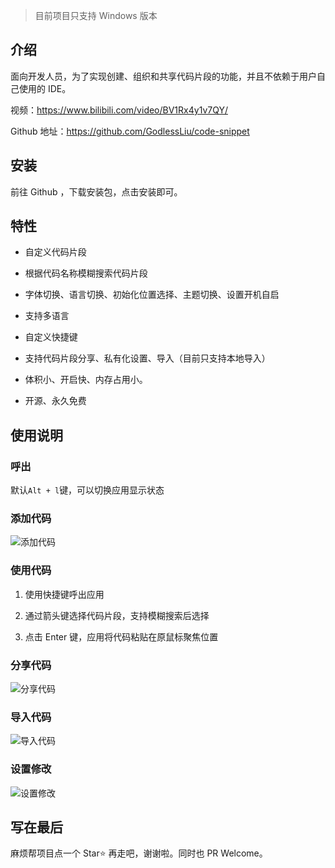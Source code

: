 > 目前项目只支持 Windows 版本

## 介绍

面向开发人员，为了实现创建、组织和共享代码片段的功能，并且不依赖于用户自己使用的 IDE。

视频：https://www.bilibili.com/video/BV1Rx4y1v7QY/

Github 地址：https://github.com/GodlessLiu/code-snippet

## 安装

前往 Github ，下载安装包，点击安装即可。

## 特性

- 自定义代码片段

- 根据代码名称模糊搜索代码片段

- 字体切换、语言切换、初始化位置选择、主题切换、设置开机自启

- 支持多语言

- 自定义快捷键

- 支持代码片段分享、私有化设置、导入（目前只支持本地导入）

- 体积小、开启快、内存占用小。

- 开源、永久免费

## 使用说明

### 呼出

默认`Alt + l`键，可以切换应用显示状态

### 添加代码

![添加代码](/img/add_code.png)

### 使用代码

1. 使用快捷键呼出应用

2. 通过箭头键选择代码片段，支持模糊搜索后选择

3. 点击 Enter 键，应用将代码粘贴在原鼠标聚焦位置

### 分享代码

![分享代码](/img/share_code.png)

### 导入代码

![导入代码](/img/import_code.png)

### 设置修改

![设置修改](/img/update_setting.png)

## 写在最后

麻烦帮项目点一个 Star⭐ 再走吧，谢谢啦。同时也 PR Welcome。
